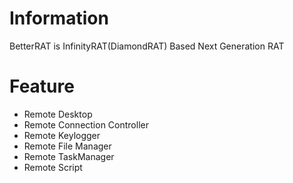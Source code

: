 # Information
BetterRAT is InfinityRAT(DiamondRAT) Based Next Generation RAT

# Feature
* Remote Desktop
* Remote Connection Controller
* Remote Keylogger
* Remote File Manager
* Remote TaskManager
* Remote Script
